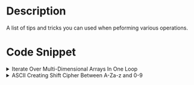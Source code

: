 

# Description
A list of tips and tricks you can used when peforming various operations.


# Code Snippet


<details>
<summary>Iterate Over Multi-Dimensional Arrays In One Loop</summary>

<p>

```java
  /**
   * 1. Calculate total = rows * columns and loop through that range
   * 2. row = ith / columns
   * 3.  col = ith % columns
   * */

  //Iterate over array in range [0... rows * columns]
  for(int i = 0; i < rows * columns; i++) {
    //find row and column
    int row = i / columns;
    int col = i % columns;

    arr[row][cols]
  }

```
</p>
</details>

</hr>


<details>
<summary>ASCII Creating Shift Cipher Between A-Za-z and 0-9</summary>

<p>

```java
  /**
   * 1. How to rotate/encrypt the character to only encod within the A-Za-z or 0-9 but don't inlude other character
   * 2. For letter us 
   * 3.  col = ith % columns
   * */

  public int rotateCharacter(char c, int rotationFactor) {
    char startLetter = '0';
    if(Character.isLetter(c)) {
        startLetter = Character.isUpperCase(c) ? 'A' : 'a';
    } 
    int moded = Character.isLetter(c) ? 26 : 10; //If you mod from 26 char or 10 for digits
    return ((c - startLetter + rotationFactor) % moded) + startLetter;
  }

  // Shift cipher for only letters/characters
  String cipher(String msg, int shift){
    String s = "";
    int len = msg.length();
    for(int x = 0; x < len; x++){
        char c = (char)(msg.charAt(x) + shift);
        if (c > 'z')
            s += (char)(msg.charAt(x) - (26-shift));
        else
            s += (char)(msg.charAt(x) + shift);
    }
    return s;
}


```
</p>
</details>
